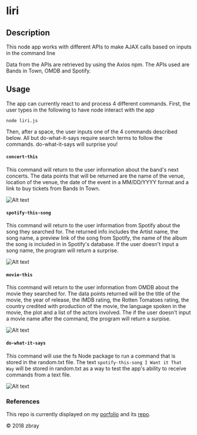 # liri


## Description
This node app works with different APIs to make AJAX calls based on inputs in the command line

Data from the APIs are retrieved by using the Axios npm. The APIs used are Bands in Town, OMDB and Spotify.

## Usage

The app can currently react to and process 4 different commands. First, the user types in the following to have node interact with the app

```node liri.js```

Then, after a space, the user inputs one of the 4 commands described below. All but do-what-it-says require search terms to follow the commands. do-what-it-says will surprise you!

#### `concert-this`
This command will return to the user information about the band's next concerts. The data points that will be returned are the name of the venue, location of the venue, the date of the event in a MM/DD/YYYY format and a link to buy tickets from Bands In Town.

![Alt text](assets/gifs/concert-this.gif?raw=true "Concert Gif")

#### `spotify-this-song`
This command will return to the user information from Spotify about the song they searched for. The returned info includes the Artist name, the song name, a preview link of the song from Spotify, the name of the album the song is included in in Spotify's database. If the user doesn't input a song name, the program will return a surprise.

![Alt text](assets/gifs/spotify-this-song.gif?raw=true "Spofity Gif")



#### `movie-this`
This command will return to the user information from OMDB about the movie they searched for. The data points returned will be the title of the movie, the year of release, the IMDB rating, the Rotten Tomatoes rating, the country credited with production of the movie, the language spoken in the movie, the plot and a list of the actors involved. The if the user doesn't input a movie name after the command, the program will return a surpise.

![Alt text](assets/gifs/movie-this.gif?raw=true "Movie Gif")



#### `do-what-it-says`
This command will use the fs Node package to run a command that is stored in the random.txt file. The text `spotify-this-song I Want it That Way` will be stored in random.txt as a way to test the app's ability to receive commands from a text file.

![Alt text](assets/gifs/do-what-it-says.gif?raw=true "Do What It Says Gif")



### References
This repo is currently displayed on my [porfolio](https://zbray.github.io/bootstrapPortfolio/portfolio.html) and its [repo](https://github.com/zbray/portfolio).

&copy; 2018 zbray
